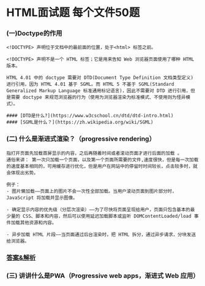 # HTML面试题 每个文件50题

### (一)Doctype的作用

```text
<!DOCTYPE> 声明位于文档中的最前面的位置，处于<html> 标签之前。

<!DOCTYPE> 声明不是一个 HTML 标签；它是用来告知 Web 浏览器页面使用了哪种 HTML 版本。

HTML 4.01 中的 doctype 需要对 DTD(Document Type Definition 文档类型定义) 进行引用，因为 HTML 4.01 基于 SGML。而 HTML 5 不基于 SGML(Standard Generalized Markup Language 标准通用标记语言)，因此不需要对 DTD 进行引用，但是需要 doctype 来规范浏览器的行为（使用为浏览器渲染为标准模式、不使用则为怪异模式）。

#### [DTD是什么?](https://www.w3cschool.cn/dtd/dtd-intro.html)
#### [SGML是什么？](https://zh.wikipedia.org/wiki/SGML)
```

### (二) 什么是渐进式渲染？（progressive rendering）

```text
指打开页面先加载首屏显示的内容，之后再随着时间或者滚动页面才进行后面的加载 。
通俗来讲： 第一次只加载一个页面，以及第一个页面所需要的文件,速度很快，但是每一次加载的速度基本相同的，可用缓存进行优化，但是用户在网站中的停留时时间较长，点击较多时，就会体现出劣势。

例子：
- 图片懒加载——页面上的图片不会一次性全部加载。当用户滚动页面到图片部分时，JavaScript 将加载并显示图像。

- 确定显示内容的优先级（分层次渲染）——为了尽快将页面呈现给用户，页面只包含基本的最少量的 CSS、脚本和内容，然后可以使用延迟加载脚本或监听 DOMContentLoaded/load 事件加载其他资源和内容。

- 异步加载 HTML 片段——当页面通过后台渲染时，把 HTML 拆分，通过异步请求，分块发送给浏览器。
```

### [答案&解析](https://github.com/QMcoder/QM-FE-Interview/issues/8)

### (三) 讲讲什么是PWA（Progressive web apps，渐进式 Web 应用）